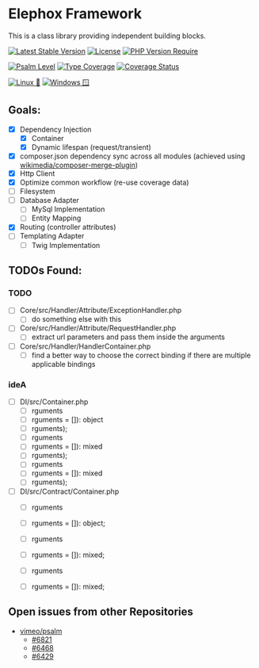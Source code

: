 # Elephox Framework

This is a class library providing independent building blocks.

[![Latest Stable Version](http://poser.pugx.org/elephox/framework/v)](https://packagist.org/packages/elephox/framework)
[![License](http://poser.pugx.org/elephox/framework/license)](https://packagist.org/packages/elephox/framework)
[![PHP Version Require](http://poser.pugx.org/elephox/framework/require/php)](https://packagist.org/packages/elephox/framework)

[![Psalm Level](https://shepherd.dev/github/elephox-dev/framework/level.svg)](https://shepherd.dev/github/elephox-dev/framework)
[![Type Coverage](https://shepherd.dev/github/elephox-dev/framework/coverage.svg)](https://shepherd.dev/github/elephox-dev/framework)
[![Coverage Status](https://coveralls.io/repos/github/elephox-dev/framework/badge.svg?branch=main)](https://coveralls.io/github/elephox-dev/framework?branch=main)

[![Linux 🐧](https://github.com/elephox-dev/framework/actions/workflows/linux.yml/badge.svg)](https://github.com/elephox-dev/framework/actions/workflows/linux.yml)
[![Windows 🪟](https://github.com/elephox-dev/framework/actions/workflows/windows.yml/badge.svg)](https://github.com/elephox-dev/framework/actions/workflows/windows.yml)

## Goals:

- [x] Dependency Injection
  - [x] Container
  - [x] Dynamic lifespan (request/transient)
- [x] composer.json dependency sync across all modules (achieved using [wikimedia/composer-merge-plugin](https://github.com/wikimedia/composer-merge-plugin))
- [x] Http Client
- [x] Optimize common workflow (re-use coverage data)
- [ ] Filesystem
- [ ] Database Adapter
  - [ ] MySql Implementation
  - [ ] Entity Mapping
- [x] Routing (controller attributes)
- [ ] Templating Adapter
  - [ ] Twig Implementation

<!-- start todos -->

## TODOs Found:

### TODO

- [ ] Core/src/Handler/Attribute/ExceptionHandler.php
  - [ ] do something else with this
- [ ] Core/src/Handler/Attribute/RequestHandler.php
  - [ ] extract url parameters and pass them inside the arguments
- [ ] Core/src/Handler/HandlerContainer.php
  - [ ] find a better way to choose the correct binding if there are multiple applicable bindings

### ideA

- [ ] DI/src/Container.php
  - [ ] rguments
  - [ ] rguments = []): object
  - [ ] rguments);
  - [ ] rguments
  - [ ] rguments = []): mixed
  - [ ] rguments);
  - [ ] rguments
  - [ ] rguments = []): mixed
  - [ ] rguments);
- [ ] DI/src/Contract/Container.php
  - [ ] rguments
  - [ ] rguments = []): object;
  - [ ] rguments
  - [ ] rguments = []): mixed;
  - [ ] rguments
  - [ ] rguments = []): mixed;


## Open issues from other Repositories

- [vimeo/psalm](https://github.com/vimeo/psalm)
  - [#6821](https://github.com/vimeo/psalm/issues/6821)
  - [#6468](https://github.com/vimeo/psalm/issues/6468)
  - [#6429](https://github.com/vimeo/psalm/issues/6429)

<!-- end todos -->
